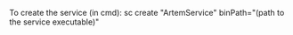 To create the service (in cmd):
sc create "ArtemService" binPath="(path to the service executable)"
